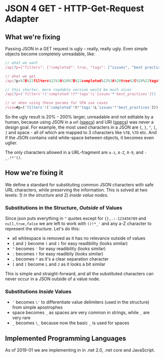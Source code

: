 # JSON 4 GET - HTTP-Get-Request Adapter

## What we're fixing

Passing JSON in a GET request is ugly - really, really ugly. Even simple objects become completely unreadable, like:

```javascript
// what we want
/api?p={"filters": {"completed": true, "tags": ["issues", "best practices"]} }

// what we get
/api?p=%7B%22filters%22%3A%20%7B%22completed%22%3A%20true%2C%20%22tags%22%3A%20%5B%22issues%22%2C%20%22best%20practices%22%5D%7D%20%7D

// this shorter, more readable version would be much nicer
/api?p=('filters'!('completed'!t*'tags'!L'issues'*'best_practices'J))

// or when using these params for SPA use cases
/view#p=('filters'!('completed'!t*'tags'!L'issues'*'best_practices'J))
```

So the ugly result is 20% - 200% larger, unreadable and not editable by a human, because using JSON in a url ([specs](https://www.ietf.org/rfc/rfc1738.txt)) and URI ([specs](https://www.ietf.org/rfc/rfc3986.txt)) was never a design goal. For example, the most used characters in a JSON are `{`, `}`, `"`, `[`, `]` and space - all of which are mapped to 3 characters like `%7B`, `%7D` etc. And if the JSON contains valid white-space between objects, it becomes even uglier.

The only characters allowed in a URL-fragment are `a-z`, `A-Z`, `0-9`, and `-_.!*'()`.

## How we're fixing it

We define a standard for substituting common JSON characters with safe URL characters, while preserving the information. This is solved at two levels: _1) in the structure_ and _2) inside value nodes_.

### Substitutions in the Structure, _Outside_ of Values

Since json puts everything in `"` quotes except for `{},.:-123456789` and `null,true,false` we are left to work with `()!*_'` and any a-Z character to represent the structure. Let's do this:

* all whitespace is removed as it has no relevance outside of values
* `{` and `}` become `(` and `)` for easy readibility (looks similar)
* `"` becomes `'` for easy readibility (looks similar)
* `:` becomes `!` for easy readibily (looks similar)
* `,` becomes `*` as it's a clear separation character
* `[` and `]` become `L` and `J` as it looks a bit similar


This is simple and straight-forward, and all the substituted characters can never occur in a JSON outside of a value node. 

### Substitutions _Inside_ Values

* `'` becomes `\'` to differentiate value delimiters (used in the structure) from simple apostrophes
* space becomes `_` as spaces are very common in strings, while `_` are very rare
* `_` becomes `\_` because now the basic `_` is used for spaces

## Implemented Programming Languages

As of 2019-01 we are implementing in in .net 2.0, .net core and JavaScript. 
